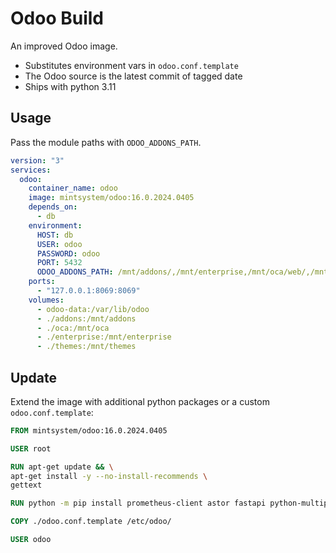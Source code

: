 # Odoo Build

An improved Odoo image.

- Substitutes environment vars in `odoo.conf.template`
- The Odoo source is the latest commit of tagged date
- Ships with python 3.11

## Usage

Pass the module paths with `ODOO_ADDONS_PATH`.

```yml
version: "3"
services:
  odoo:
    container_name: odoo
    image: mintsystem/odoo:16.0.2024.0405
    depends_on:
      - db
    environment:
      HOST: db
      USER: odoo
      PASSWORD: odoo
      PORT: 5432
      ODOO_ADDONS_PATH: /mnt/addons/,/mnt/enterprise,/mnt/oca/web/,/mnt/themes/
    ports:
      - "127.0.0.1:8069:8069"
    volumes:
      - odoo-data:/var/lib/odoo
      - ./addons:/mnt/addons
      - ./oca:/mnt/oca
      - ./enterprise:/mnt/enterprise
      - ./themes:/mnt/themes
```

## Update

Extend the image with additional python packages or a custom `odoo.conf.template`:

```dockerfile
FROM mintsystem/odoo:16.0.2024.0405

USER root

RUN apt-get update && \
apt-get install -y --no-install-recommends \
gettext

RUN python -m pip install prometheus-client astor fastapi python-multipart ujson a2wsgi parse-accept-language pyjwt

COPY ./odoo.conf.template /etc/odoo/

USER odoo
```